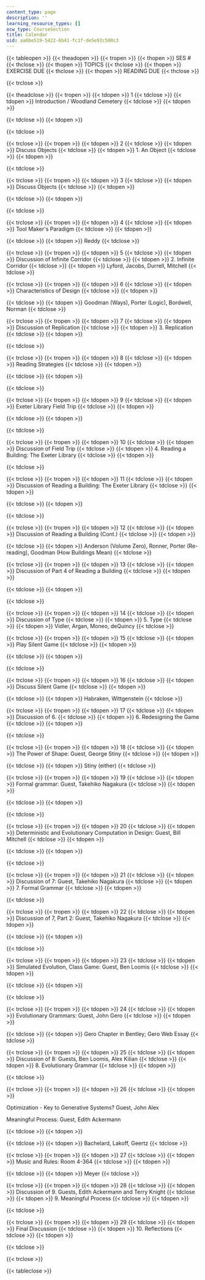 ```yaml
---
content_type: page
description: ''
learning_resource_types: []
ocw_type: CourseSection
title: Calendar
uid: aa6be519-5422-6b41-fc1f-de5e92c500c3
---
```


{{< tableopen >}}
{{< theadopen >}}
{{< tropen >}}
{{< thopen >}}
SES #
{{< thclose >}}
{{< thopen >}}
TOPICS
{{< thclose >}}
{{< thopen >}}
EXERCISE DUE
{{< thclose >}}
{{< thopen >}}
READING DUE
{{< thclose >}}

{{< trclose >}}

{{< theadclose >}}
{{< tropen >}}
{{< tdopen >}}
1
{{< tdclose >}}
{{< tdopen >}}
Introduction / Woodland Cemetery
{{< tdclose >}}
{{< tdopen >}}

{{< tdclose >}}
{{< tdopen >}}

{{< tdclose >}}

{{< trclose >}}
{{< tropen >}}
{{< tdopen >}}
2
{{< tdclose >}}
{{< tdopen >}}
Discuss Objects
{{< tdclose >}}
{{< tdopen >}}
1\. An Object
{{< tdclose >}}
{{< tdopen >}}

{{< tdclose >}}

{{< trclose >}}
{{< tropen >}}
{{< tdopen >}}
3
{{< tdclose >}}
{{< tdopen >}}
Discuss Objects
{{< tdclose >}}
{{< tdopen >}}

{{< tdclose >}}
{{< tdopen >}}

{{< tdclose >}}

{{< trclose >}}
{{< tropen >}}
{{< tdopen >}}
4
{{< tdclose >}}
{{< tdopen >}}
Tool Maker's Paradigm
{{< tdclose >}}
{{< tdopen >}}

{{< tdclose >}}
{{< tdopen >}}
Reddy
{{< tdclose >}}

{{< trclose >}}
{{< tropen >}}
{{< tdopen >}}
5
{{< tdclose >}}
{{< tdopen >}}
Discussion of Infinite Corridor
{{< tdclose >}}
{{< tdopen >}}
2\. Infinite Corridor
{{< tdclose >}}
{{< tdopen >}}
Lyford, Jacobs, Durrell, Mitchell
{{< tdclose >}}

{{< trclose >}}
{{< tropen >}}
{{< tdopen >}}
6
{{< tdclose >}}
{{< tdopen >}}
Characteristics of Design
{{< tdclose >}}
{{< tdopen >}}

{{< tdclose >}}
{{< tdopen >}}
Goodman (Ways), Porter (Logic), Bordwell, Norman
{{< tdclose >}}

{{< trclose >}}
{{< tropen >}}
{{< tdopen >}}
7
{{< tdclose >}}
{{< tdopen >}}
Discussion of Replication
{{< tdclose >}}
{{< tdopen >}}
3\. Replication
{{< tdclose >}}
{{< tdopen >}}

{{< tdclose >}}

{{< trclose >}}
{{< tropen >}}
{{< tdopen >}}
8
{{< tdclose >}}
{{< tdopen >}}
Reading Strategies
{{< tdclose >}}
{{< tdopen >}}

{{< tdclose >}}
{{< tdopen >}}

{{< tdclose >}}

{{< trclose >}}
{{< tropen >}}
{{< tdopen >}}
9
{{< tdclose >}}
{{< tdopen >}}
Exeter Library Field Trip
{{< tdclose >}}
{{< tdopen >}}

{{< tdclose >}}
{{< tdopen >}}

{{< tdclose >}}

{{< trclose >}}
{{< tropen >}}
{{< tdopen >}}
10
{{< tdclose >}}
{{< tdopen >}}
Discussion of Field Trip
{{< tdclose >}}
{{< tdopen >}}
4\. Reading a Building: The Exeter Library
{{< tdclose >}}
{{< tdopen >}}

{{< tdclose >}}

{{< trclose >}}
{{< tropen >}}
{{< tdopen >}}
11
{{< tdclose >}}
{{< tdopen >}}
Discussion of Reading a Building: The Exeter Library
{{< tdclose >}}
{{< tdopen >}}

{{< tdclose >}}
{{< tdopen >}}

{{< tdclose >}}

{{< trclose >}}
{{< tropen >}}
{{< tdopen >}}
12
{{< tdclose >}}
{{< tdopen >}}
Discussion of Reading a Building (Cont.)
{{< tdclose >}}
{{< tdopen >}}

{{< tdclose >}}
{{< tdopen >}}
Anderson (Volume Zero), Ronner, Porter (Re-reading), Goodman (How Buildings Mean)
{{< tdclose >}}

{{< trclose >}}
{{< tropen >}}
{{< tdopen >}}
13
{{< tdclose >}}
{{< tdopen >}}
Discussion of Part 4 of Reading a Building
{{< tdclose >}}
{{< tdopen >}}

{{< tdclose >}}
{{< tdopen >}}

{{< tdclose >}}

{{< trclose >}}
{{< tropen >}}
{{< tdopen >}}
14
{{< tdclose >}}
{{< tdopen >}}
Discussion of Type
{{< tdclose >}}
{{< tdopen >}}
5\. Type
{{< tdclose >}}
{{< tdopen >}}
Vidler, Argan, Moneo, deQuincy
{{< tdclose >}}

{{< trclose >}}
{{< tropen >}}
{{< tdopen >}}
15
{{< tdclose >}}
{{< tdopen >}}
Play Silent Game
{{< tdclose >}}
{{< tdopen >}}

{{< tdclose >}}
{{< tdopen >}}

{{< tdclose >}}

{{< trclose >}}
{{< tropen >}}
{{< tdopen >}}
16
{{< tdclose >}}
{{< tdopen >}}
Discuss Silent Game
{{< tdclose >}}
{{< tdopen >}}

{{< tdclose >}}
{{< tdopen >}}
Habraken, Wittgenstein
{{< tdclose >}}

{{< trclose >}}
{{< tropen >}}
{{< tdopen >}}
17
{{< tdclose >}}
{{< tdopen >}}
Discussion of 6.
{{< tdclose >}}
{{< tdopen >}}
6\. Redesigning the Game
{{< tdclose >}}
{{< tdopen >}}

{{< tdclose >}}

{{< trclose >}}
{{< tropen >}}
{{< tdopen >}}
18
{{< tdclose >}}
{{< tdopen >}}
The Power of Shape: Guest, George Stiny
{{< tdclose >}}
{{< tdopen >}}

{{< tdclose >}}
{{< tdopen >}}
Stiny (either)
{{< tdclose >}}

{{< trclose >}}
{{< tropen >}}
{{< tdopen >}}
19
{{< tdclose >}}
{{< tdopen >}}
Formal grammar: Guest, Takehiko Nagakura
{{< tdclose >}}
{{< tdopen >}}

{{< tdclose >}}
{{< tdopen >}}

{{< tdclose >}}

{{< trclose >}}
{{< tropen >}}
{{< tdopen >}}
20
{{< tdclose >}}
{{< tdopen >}}
Deterministic and Evolutionary Computation in Design: Guest, Bill Mitchell
{{< tdclose >}}
{{< tdopen >}}

{{< tdclose >}}
{{< tdopen >}}

{{< tdclose >}}

{{< trclose >}}
{{< tropen >}}
{{< tdopen >}}
21
{{< tdclose >}}
{{< tdopen >}}
Discussion of 7: Guest, Takehiko Nagakura
{{< tdclose >}}
{{< tdopen >}}
7\. Formal Grammar
{{< tdclose >}}
{{< tdopen >}}

{{< tdclose >}}

{{< trclose >}}
{{< tropen >}}
{{< tdopen >}}
22
{{< tdclose >}}
{{< tdopen >}}
Discussion of 7, Part 2: Guest, Takehiko Nagakura
{{< tdclose >}}
{{< tdopen >}}

{{< tdclose >}}
{{< tdopen >}}

{{< tdclose >}}

{{< trclose >}}
{{< tropen >}}
{{< tdopen >}}
23
{{< tdclose >}}
{{< tdopen >}}
Simulated Evolution, Class Game: Guest, Ben Loomis
{{< tdclose >}}
{{< tdopen >}}

{{< tdclose >}}
{{< tdopen >}}

{{< tdclose >}}

{{< trclose >}}
{{< tropen >}}
{{< tdopen >}}
24
{{< tdclose >}}
{{< tdopen >}}
Evolutionary Grammars: Guest, John Gero
{{< tdclose >}}
{{< tdopen >}}

{{< tdclose >}}
{{< tdopen >}}
Gero Chapter in Bentley; Gero Web Essay
{{< tdclose >}}

{{< trclose >}}
{{< tropen >}}
{{< tdopen >}}
25
{{< tdclose >}}
{{< tdopen >}}
Discussion of 8: Guests, Ben Loomis, Alex Kilian
{{< tdclose >}}
{{< tdopen >}}
8\. Evolutionary Grammar
{{< tdclose >}}
{{< tdopen >}}

{{< tdclose >}}

{{< trclose >}}
{{< tropen >}}
{{< tdopen >}}
26
{{< tdclose >}}
{{< tdopen >}}


Optimization - Key to Generative Systems? Guest, John Alex

Meaningful Process: Guest, Edith Ackermann


{{< tdclose >}}
{{< tdopen >}}

{{< tdclose >}}
{{< tdopen >}}
Bachelard, Lakoff, Geertz
{{< tdclose >}}

{{< trclose >}}
{{< tropen >}}
{{< tdopen >}}
27
{{< tdclose >}}
{{< tdopen >}}
Music and Rules: Room 4-364
{{< tdclose >}}
{{< tdopen >}}

{{< tdclose >}}
{{< tdopen >}}
Meyer
{{< tdclose >}}

{{< trclose >}}
{{< tropen >}}
{{< tdopen >}}
28
{{< tdclose >}}
{{< tdopen >}}
Discussion of 9. Guests, Edith Ackermann and Terry Knight
{{< tdclose >}}
{{< tdopen >}}
9\. Meaningful Process
{{< tdclose >}}
{{< tdopen >}}

{{< tdclose >}}

{{< trclose >}}
{{< tropen >}}
{{< tdopen >}}
29
{{< tdclose >}}
{{< tdopen >}}
Final Discussion
{{< tdclose >}}
{{< tdopen >}}
10\. Reflections
{{< tdclose >}}
{{< tdopen >}}

{{< tdclose >}}

{{< trclose >}}

{{< tableclose >}}